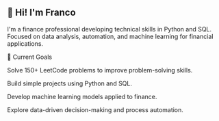 ## 👋 Hi! I'm Franco

I'm a finance professional developing technical skills in Python and SQL.
Focused on data analysis, automation, and machine learning for financial applications.

🔭 Current Goals

Solve 150+ LeetCode problems to improve problem-solving skills.

Build simple projects using Python and SQL.

Develop machine learning models applied to finance.

Explore data-driven decision-making and process automation.
